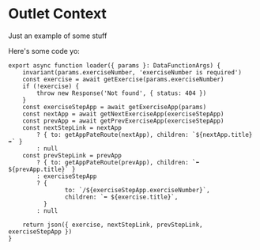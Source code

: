 # Outlet Context

Just an example of some stuff

Here's some code yo:

```tsx filename=my%20project/app/routes/thing.tsx lines=[1,3] start=6 add=9,13 remove=10,15-17
export async function loader({ params }: DataFunctionArgs) {
	invariant(params.exerciseNumber, 'exerciseNumber is required')
	const exercise = await getExercise(params.exerciseNumber)
	if (!exercise) {
		throw new Response('Not found', { status: 404 })
	}
	const exerciseStepApp = await getExerciseApp(params)
	const nextApp = await getNextExerciseApp(exerciseStepApp)
	const prevApp = await getPrevExerciseApp(exerciseStepApp)
	const nextStepLink = nextApp
		? { to: getAppPateRoute(nextApp), children: `${nextApp.title} ➡️` }
		: null
	const prevStepLink = prevApp
		? { to: getAppPateRoute(prevApp), children: `⬅️ ${prevApp.title}` }
		: exerciseStepApp
		? {
				to: `/${exerciseStepApp.exerciseNumber}`,
				children: `⬅️ ${exercise.title}`,
		  }
		: null

	return json({ exercise, nextStepLink, prevStepLink, exerciseStepApp })
}
```
